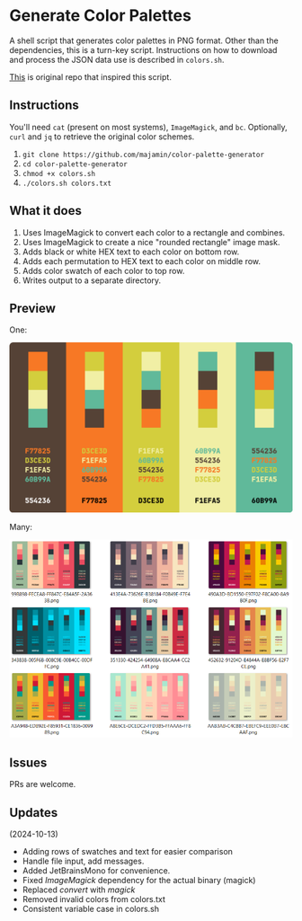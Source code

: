 # Generate Color Palettes

A shell script that generates color palettes in PNG format.
Other than the dependencies, this is a turn-key script.
Instructions on how to download and process the JSON data use is described in `colors.sh`.

[This](https://github.com/Jam3/nice-color-palettes) is original repo that inspired this script.

## Instructions

You'll need `cat` (present on most systems), `ImageMagick`, and `bc`.
Optionally, `curl` and `jq` to retrieve the original color schemes.

1. `git clone https://github.com/majamin/color-palette-generator`
1. `cd color-palette-generator`
1. `chmod +x colors.sh`
1. `./colors.sh colors.txt`

## What it does

1. Uses ImageMagick to convert each color to a rectangle and combines.
1. Uses ImageMagick to create a nice "rounded rectangle" image mask.
1. Adds black or white HEX text to each color on bottom row.
1. Adds each permutation to HEX text to each color on middle row.
1. Adds color swatch of each color to top row.
1. Writes output to a separate directory.

## Preview

One:

![One example](one.png)

Many:

![Gallery](many.png)

## Issues

PRs are welcome.

## Updates

(2024-10-13)

- Adding rows of swatches and text for easier comparison
- Handle file input, add messages.
- Added JetBrainsMono for convenience.
- Fixed _ImageMagick_ dependency for the actual binary (magick)
- Replaced _convert_ with _magick_
- Removed invalid colors from colors.txt
- Consistent variable case in colors.sh
